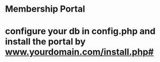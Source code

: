 # Membership Portal
# configure your db in config.php and install the portal by www.yourdomain.com/install.php#

<?php
$db_host = "localhost";  // server to connect to.
$db_name = "login";  // the name of the database.
$db_user = "database username";  // mysql username to access the database with.
$db_pass = "database password";  // mysql password to access the database with.
$db_table = "users";    // the table that this script will set up and use.
?>
```
